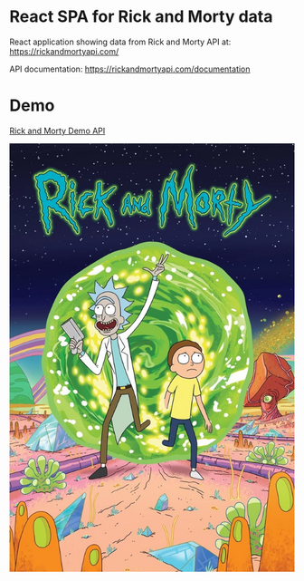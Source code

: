 # React SPA for Rick and Morty data

React application showing data from Rick and Morty API at: https://rickandmortyapi.com/

API documentation: https://rickandmortyapi.com/documentation

# Demo

[Rick and Morty Demo API](https://deluxe-torte-f99f65.netlify.app/)

![1.png](https://raw.githubusercontent.com/balsa-asanovic/rebrandly-rick-and-morty/master/src/assets/RickAndMorty.jpg)


